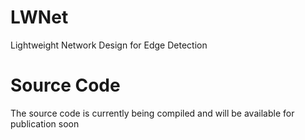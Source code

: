 # LWNet
Lightweight Network Design for Edge Detection

# Source Code
The source code is currently being compiled and will be available for publication soon

